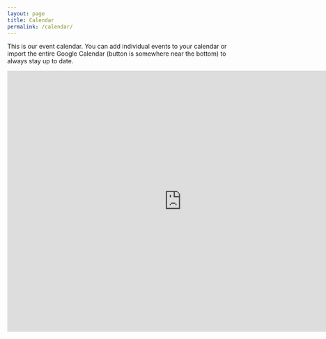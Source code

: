 ```yaml
---
layout: page
title: Calendar
permalink: /calendar/
---
```


This is our event calendar. You can add individual events to your calendar or import the entire Google Calendar (button is somewhere near the bottom) to always stay up to date.

<iframe src="https://calendar.google.com/calendar/embed?src=a80e674eb905b42e6782f5296fb2a8baf8ac77522e5d8cca7c95fd5c39b2f4fd%40group.calendar.google.com&ctz=Europe%2FLondon" style="border: 0" width="800" height="600" frameborder="0" scrolling="no"></iframe>